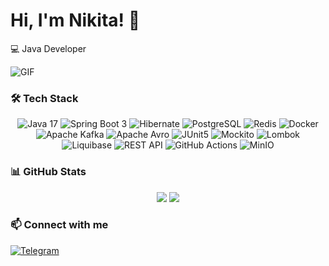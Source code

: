 
# Hi, I'm Nikita! 👋
💻 Java Developer

![GIF](https://media4.giphy.com/media/v1.Y2lkPTc5MGI3NjExMDY1dWRoeWk0MzRzdzN4Y2VlYTZ1MGE0ZXh0N29oaDB0b2I4djYycyZlcD12MV9pbnRlcm5hbF9naWZfYnlfaWQmY3Q9Zw/3NE7JhJgZBHlMfmNEa/giphy.gif)

### 🛠️ Tech Stack

<p align="center">
  <img src="https://img.shields.io/badge/Java-17-ED8B00?style=for-the-badge&logo=openjdk&logoColor=white" alt="Java 17"/>
  <img src="https://img.shields.io/badge/Spring_Boot-3-6DB33F?style=for-the-badge&logo=spring-boot&logoColor=white" alt="Spring Boot 3"/>
  <img src="https://img.shields.io/badge/Hibernate-59666C?style=for-the-badge&logo=hibernate&logoColor=white" alt="Hibernate"/>
  <img src="https://img.shields.io/badge/PostgreSQL-316192?style=for-the-badge&logo=postgresql&logoColor=white" alt="PostgreSQL"/>
  <img src="https://img.shields.io/badge/Redis-DC382D?style=for-the-badge&logo=redis&logoColor=white" alt="Redis"/>
  <img src="https://img.shields.io/badge/Docker-2496ED?style=for-the-badge&logo=docker&logoColor=white" alt="Docker"/>
  <img src="https://img.shields.io/badge/Apache_Kafka-231F20?style=for-the-badge&logo=apache-kafka&logoColor=white" alt="Apache Kafka"/>
  <img src="https://img.shields.io/badge/Apache_Avro-000000?style=for-the-badge&logo=apache&logoColor=white" alt="Apache Avro"/>
  <img src="https://img.shields.io/badge/JUnit5-25A162?style=for-the-badge&logo=junit5&logoColor=white" alt="JUnit5"/>
  <img src="https://img.shields.io/badge/Mockito-78A641?style=for-the-badge&logo=mockito&logoColor=white" alt="Mockito"/>
  <img src="https://img.shields.io/badge/Lombok-0C2340?style=for-the-badge&logo=lombok&logoColor=white" alt="Lombok"/>
  <img src="https://img.shields.io/badge/Liquibase-2962FF?style=for-the-badge&logo=liquibase&logoColor=white" alt="Liquibase"/>
  <img src="https://img.shields.io/badge/REST_API-FF6C37?style=for-the-badge&logo=rest&logoColor=white" alt="REST API"/>
  <img src="https://img.shields.io/badge/GitHub_Actions-2088FF?style=for-the-badge&logo=github-actions&logoColor=white" alt="GitHub Actions"/>
  <img src="https://img.shields.io/badge/MinIO-FF0019?style=for-the-badge&logo=minio&logoColor=white" alt="MinIO"/>
</p>

### 📊 GitHub Stats

<p align="center">
  <img src="https://github-readme-stats.vercel.app/api?username=Linempy&show_icons=true&title_color=E6D0B3&text_color=D1B78A&icon_color=E6D0B3&bg_color=1A1A1A&hide_border=true">
  <img src="https://github-readme-stats.vercel.app/api/top-langs/?username=Linempy&layout=compact&title_color=E6D0B3&text_color=D1B78A&bg_color=1A1A1A&hide_border=true">
</p>

### 📫 Connect with me

<a href="https://t.me/your_username">
    <img src="https://img.shields.io/badge/Telegram-2CA5E0?style=for-the-badge&logo=telegram&logoColor=white" alt="Telegram"/>
</a>
